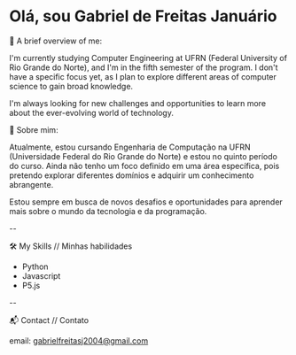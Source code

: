 # Olá, sou Gabriel de Freitas Januário

📝 A brief overview of me:

I'm currently studying Computer Engineering at UFRN (Federal University of Rio Grande do Norte), and I'm in the fifth semester of the program. I don't have a specific focus yet, as I plan to explore different areas of computer science to gain broad knowledge.

I'm always looking for new challenges and opportunities to learn more about the ever-evolving world of technology.

📌 Sobre mim:

Atualmente, estou cursando Engenharia de Computação na UFRN (Universidade Federal do Rio Grande do Norte) e estou no quinto período do curso. Ainda não tenho um foco definido em uma área específica, pois pretendo explorar diferentes domínios e adquirir um conhecimento abrangente.

Estou sempre em busca de novos desafios e oportunidades para aprender mais sobre o mundo da tecnologia e da programação.

--

🛠 My Skills // Minhas habilidades

- Python
- Javascript
- P5.js

--

📬 Contact // Contato

email: gabrielfreitasj2004@gmail.com
